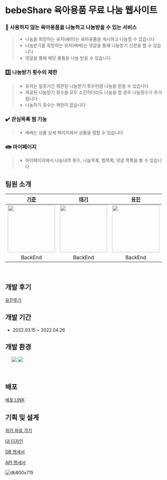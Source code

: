 # bebeShare 육아용품 무료 나눔 웹사이트   


### :baby_bottle: 사용하지 않는 육아용품을 나눔하고 나눔받을 수 있는 서비스

> - 나눔을 희망하는 유저(쉐어)는 육아용품을 게시하고 나눔할 수 있습니다
> - 나눔받기를 희망하는 유저(베베)는 댓글을 통해 나눔받기 신청을 할 수 있습니다
> - 댓글을 통해 해당 물품을 나눔 받을 수 있습니다

### :three: 나눔받기 횟수의 제한

> - 유저는 일정기간 제한된 나눔받기 횟수만큼 나눔을 받을 수 있습니다
> - 제공된 나눔받기 횟수를 모두 소진하더라도 나눔을 할 경우 나눔횟수가 추가됩니다
> - 나눔하기 횟수는 제한이 없습니다

### :heavy_check_mark: 관심목록 찜 기능

> - 베베는 상품 상세 페이지에서 상품을 찜할 수 있습니다

### :family: 마이페이지

> - 마이페이지에서 나눔내역 횟수, 나눔목록, 찜목록, 댓글 목록을 볼 수 있습니다



## 팀원 소개

|             [기준](https://github.com/superkkj)              |              [태기](https://github.com/TevLee)               |            [유진](https://github.com/omnireader0)            |
| :----------------------------------------------------------: | :----------------------------------------------------------: | :----------------------------------------------------------: |
| <img src="https://res.cloudinary.com/divncmfka/image/upload/v1645906082/me_bvddac.jpg" width="150" height="150"> | <img src="https://user-images.githubusercontent.com/69510442/156530657-0bf8a79c-232b-4fd4-b10b-1f2c080d2aa3.png" width="150" height="150"> | <img src="https://res.cloudinary.com/divncmfka/image/upload/v1645950212/%E1%84%89%E1%85%A5%E1%86%AB%E1%84%92%E1%85%B4%E1%84%82%E1%85%B5%E1%86%B7_yr5abm.jpg" width="150" height="150"> |
|                           BackEnd                            |                           BackEnd                            |                           BackEnd                            |

<br>

## 개발 후기

[유진후기](https://sebiblog.tistory.com/36#%F-%-F%--%--%--%EB%A-%--%ED%--%AC)


## 개발 기간

- 2022.03.15 ~ 2022.04.26



## 개발 환경

<p>
<img src="https://img.shields.io/badge/java-007396?style=flat-square&logo=java&logoColor=white" alt=""/>
<img src="https://img.shields.io/badge/Spring Boot -6DB33F?style=flat-square&logo=Spring Boot&logoColor=white" alt=""/>
<img src="https://img.shields.io/badge/SpringSecurity-6DB33F?style=flat-square&logo=SpringSecurity&logoColor=white" alt=""/>
<img src="https://img.shields.io/badge/JPA-6DB33F?style=flat-square&logo=&logoColor=white" alt=""/>
<img src="https://img.shields.io/badge/Query DSL-0769AD?style=flat-square&logo=&logoColor=white" alt=""/>
<img src="https://img.shields.io/badge/MariaDB -4479A1?style=flat-square&logo=MySQL&logoColor=white"/>
<img src="https://img.shields.io/badge/Oauth-4285F4?style=flat-square&logo=Google&logoColor=white"/>
</p>

<p>
<img src="https://img.shields.io/badge/Heroku -232F3E?style=flat-square&logo=Heroku&logoColor=white" alt=""/>
<img src="https://img.shields.io/badge/GitHub Actions -2088FF?style=flat-square&logo=GitHub Actions&logoColor=white" alt=""/>
</p>



## 배포

[배포 LINK](https://bebeshare-deploy.herokuapp.com/)



## 기획 및 설계

[위키 바로 가기](https://lean-owner-437.notion.site/19dcfe16062f4078acf0220b710057e4)

[UI 디자인](https://www.figma.com/file/of7JanRjo7pGiLBRmXsoXS/%EC%B9%B4%EC%9A%B0%EC%B9%98%EC%BD%94%EB%94%A9-figma%ED%8C%8C%EC%9D%BC?node-id=18%3A4)

[DB 명세서](https://lean-owner-437.notion.site/DB-dc8f9dfa82504658b3324594b1e9f214)  

[API 명세서](https://lean-owner-437.notion.site/API-90cc212689ad4070b10fa83f822301bf)

![db800x715](https://user-images.githubusercontent.com/48271665/162228879-9fa529cc-c351-4397-92c7-673392d27cbf.png)



